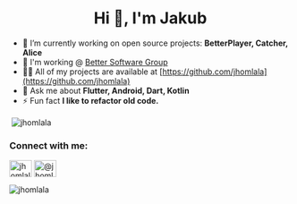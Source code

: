 <h1 align="center">Hi 👋, I'm Jakub</h1>

- 🔭 I’m currently working on open source projects: **BetterPlayer, Catcher, Alice**
- 🏢 I'm working @ [Better Software Group](https://bsgroup.eu)
- 👨‍💻 All of my projects are available at [https://github.com/jhomlala](https://github.com/jhomlala)
- 💬 Ask me about **Flutter, Android, Dart, Kotlin**
- ⚡ Fun fact **I like to refactor old code.**

<p>&nbsp;<img align="center" src="https://github-readme-stats.vercel.app/api?username=jhomlala&show_icons=true&locale=en" alt="jhomlala" /></p>

<h3 align="left">Connect with me:</h3>
<p align="left">
<a href="https://linkedin.com/in/jhomlala" target="blank"><img align="center" src="https://cdn.jsdelivr.net/npm/simple-icons@3.0.1/icons/linkedin.svg" alt="jhomlala" height="30" width="40" /></a>
<a href="https://medium.com/@jhomlala" target="blank"><img align="center" src="https://cdn.jsdelivr.net/npm/simple-icons@3.0.1/icons/medium.svg" alt="@jhomlala" height="30" width="40" /></a>
</p>

<p align="left"> <img src="https://komarev.com/ghpvc/?username=jhomlala&label=Profile%20views&color=0e75b6&style=flat" alt="jhomlala" /> </p>
